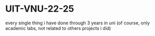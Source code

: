 # UIT-VNU-22-25
every single thing i have done through 3 years in uni (of course, only academic labs, not related to others projects i did)


